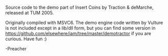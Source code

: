 Source code to the demo part of Insert Coins by Traction & deMarche, released at TUM 2005. 

Originally compiled with MSVC6. The demo engine code written by Vulture is not included except in a lib/dll form, but you can find some version in https://github.com/elsewhere/iam/tree/master/demotractor if you are curious. 
Have fun :)

-Preacher
